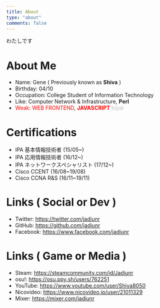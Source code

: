 ```yaml
---
title: About
type: "about"
comments: false
---
```


わたしです

# About Me

- Name: Gene ( Previously known as <span style="font-weight:bold">Shiva</span> )
- Birthday: 04/10
- Occupation: College Student of Information Technology
- Like: Computer Network & Infrastructure, <span style="font-weight:bold">Perl</span>
- <span style="color:red">Weak: WEB FRONTEND</span>, <span style="color:red;font-weight:bold">JAVASCRIPT</span> <span style="color:silver">blyat</span>

# Certifications

- IPA 基本情報技術者 (15/05~)
- IPA 応用情報技術者 (16/12~)
- IPA ネットワークスペシャリスト (17/12~)
- Cisco CCENT (16/08~19/08)
- Cisco CCNA R&S (16/11~19/11)

# Links ( Social or Dev )

- Twitter: https://twitter.com/jadiunr
- GitHub: https://github.com/jadiunr
- Facebook: https://www.facebook.com/jadiunr

# Links ( Game or Media )

- Steam: https://steamcommunity.com/id/Jadiunr
- osu!: https://osu.ppy.sh/users/762251
- YouTube: https://www.youtube.com/user/Shiva8050
- Nicovideo: https://www.nicovideo.jp/user/21011329
- Mixer: https://mixer.com/jadiunr
